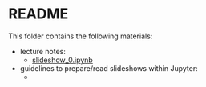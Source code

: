 # README

This folder contains the following materials:

+ lecture notes:
  - [slideshow_0.ipynb](slideshow_0.ipynb)
+ guidelines to prepare/read slideshows within Jupyter:
  - []()
